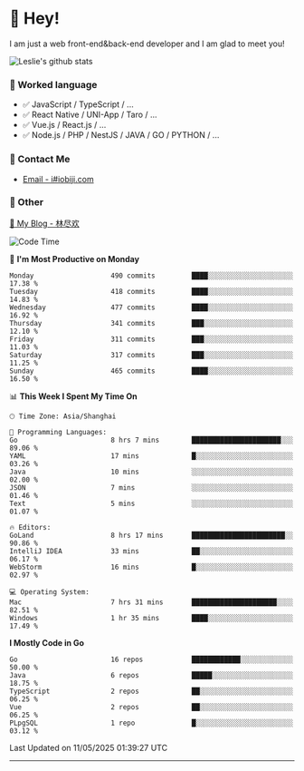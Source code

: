 # 👋 Hey!

I am just a web front-end&back-end developer and I am glad to meet you!

![Leslie's github stats](https://github-readme-stats.vercel.app/api?username=unsafe-ptr&&show_icons=true&&title_color=1abc9c&&icon_color=1abc9c)


### 📝 Worked language

- ✅ JavaScript / TypeScript / ...
- ✅ React Native / UNI-App / Taro / ...
- ✅ Vue.js / React.js / ...
- ✅ Node.js / PHP / NestJS / JAVA / GO / PYTHON / ...

### 📮 Contact Me

- [Email - i#iobiji.com](mailto:i@iobiji.com)


### 🤪 Other

[📌 My Blog - 林尽欢](https://iobiji.com)

<!--START_SECTION:waka-->
![Code Time](http://img.shields.io/badge/Code%20Time-1%2C717%20hrs%209%20mins-blue)

📅 **I'm Most Productive on Monday** 

```text
Monday                   490 commits         ████░░░░░░░░░░░░░░░░░░░░░   17.38 % 
Tuesday                  418 commits         ████░░░░░░░░░░░░░░░░░░░░░   14.83 % 
Wednesday                477 commits         ████░░░░░░░░░░░░░░░░░░░░░   16.92 % 
Thursday                 341 commits         ███░░░░░░░░░░░░░░░░░░░░░░   12.10 % 
Friday                   311 commits         ███░░░░░░░░░░░░░░░░░░░░░░   11.03 % 
Saturday                 317 commits         ███░░░░░░░░░░░░░░░░░░░░░░   11.25 % 
Sunday                   465 commits         ████░░░░░░░░░░░░░░░░░░░░░   16.50 % 
```


📊 **This Week I Spent My Time On** 

```text
🕑︎ Time Zone: Asia/Shanghai

💬 Programming Languages: 
Go                       8 hrs 7 mins        ██████████████████████░░░   89.06 % 
YAML                     17 mins             █░░░░░░░░░░░░░░░░░░░░░░░░   03.26 % 
Java                     10 mins             ░░░░░░░░░░░░░░░░░░░░░░░░░   02.00 % 
JSON                     7 mins              ░░░░░░░░░░░░░░░░░░░░░░░░░   01.46 % 
Text                     5 mins              ░░░░░░░░░░░░░░░░░░░░░░░░░   01.07 % 

🔥 Editors: 
GoLand                   8 hrs 17 mins       ███████████████████████░░   90.86 % 
IntelliJ IDEA            33 mins             ██░░░░░░░░░░░░░░░░░░░░░░░   06.17 % 
WebStorm                 16 mins             █░░░░░░░░░░░░░░░░░░░░░░░░   02.97 % 

💻 Operating System: 
Mac                      7 hrs 31 mins       █████████████████████░░░░   82.51 % 
Windows                  1 hr 35 mins        ████░░░░░░░░░░░░░░░░░░░░░   17.49 % 
```

**I Mostly Code in Go** 

```text
Go                       16 repos            ████████████░░░░░░░░░░░░░   50.00 % 
Java                     6 repos             █████░░░░░░░░░░░░░░░░░░░░   18.75 % 
TypeScript               2 repos             ██░░░░░░░░░░░░░░░░░░░░░░░   06.25 % 
Vue                      2 repos             ██░░░░░░░░░░░░░░░░░░░░░░░   06.25 % 
PLpgSQL                  1 repo              █░░░░░░░░░░░░░░░░░░░░░░░░   03.12 % 
```




 Last Updated on 11/05/2025 01:39:27 UTC
<!--END_SECTION:waka-->
---
